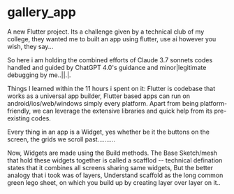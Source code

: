 # gallery_app

A new Flutter project.
Its a challenge given by a technical club of my college, they wanted me to built an app using flutter, 
use ai however you wish, they say...

So here i am holding the combined efforts of Claude 3.7 sonnets codes handled and guided by ChatGPT 4.0's guidance
and minor|legitimate debugging by me..||.|.

Things I learned within the 11 hours i spent on it:
Flutter is codebase that works as a universal app builder, Flutter based apps can run on android/ios/web/windows simply every platform.
Apart from being platform-friendly, we can leverage the extensive libraries and quick help from its pre-existing codes.

Every thing in an app is a Widget, yes whether be it the buttons on the screen, the grids we scroll past..........

Now, Widgets are made using the Build methods. The Base Sketch/mesh that hold these widgets together is called a scafflod -- technical defination states that it combines all screens sharing same widgets, But the better analogy that i took was of layers, Understand scaffold as the long common green lego sheet, on which you build up by creating layer over layer on it..

